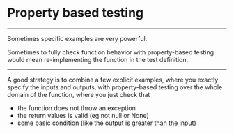 # Property based testing

---

Sometimes specific examples are very powerful.

Sometimes to fully check function behavior with property-based testing would mean re-implementing the function in the test definition.

---

A good strategy is to combine a few explicit examples, where you exactly specify the inputs and outputs, with property-based testing over the whole domain of the function, where you just check that
 - the function does not throw an exception
 - the return values is valid (eg not null or None)
 - some basic condition (like the output is greater than the input)